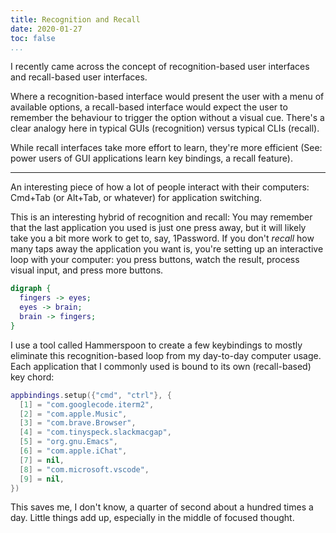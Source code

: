 ```yaml
---
title: Recognition and Recall
date: 2020-01-27
toc: false
...
```


I recently came across the concept of recognition-based user interfaces and recall-based user
interfaces.

Where a recognition-based interface would present the user with a menu of available options, a
recall-based interface would expect the user to remember the behaviour to trigger the option without
a visual cue. There's a clear analogy here in typical GUIs (recognition) versus typical CLIs
(recall).

While recall interfaces take more effort to learn, they're more efficient (See: power users of GUI
applications learn key bindings, a recall feature).

---

An interesting piece of how a lot of people interact with their computers: Cmd+Tab (or Alt+Tab, or
whatever) for application switching.

This is an interesting hybrid of recognition and recall: You may remember that the last application
you used is just one press away, but it will likely take you a bit more work to get to, say,
1Password. If you don't *recall* how many taps away the application you want is, you're setting up
an interactive loop with your computer: you press buttons, watch the result, process visual input,
and press more buttons.

```dot
digraph {
  fingers -> eyes;
  eyes -> brain;
  brain -> fingers;
}
```

I use a tool called Hammerspoon to create a few keybindings to mostly eliminate this
recognition-based loop from my day-to-day computer usage. Each application that I commonly used is
bound to its own (recall-based) key chord:

```lua
appbindings.setup({"cmd", "ctrl"}, {
  [1] = "com.googlecode.iterm2",
  [2] = "com.apple.Music",
  [3] = "com.brave.Browser",
  [4] = "com.tinyspeck.slackmacgap",
  [5] = "org.gnu.Emacs",
  [6] = "com.apple.iChat",
  [7] = nil,
  [8] = "com.microsoft.vscode",
  [9] = nil,
})
```

This saves me, I don't know, a quarter of second about a hundred times a day. Little things add up,
especially in the middle of focused thought.
